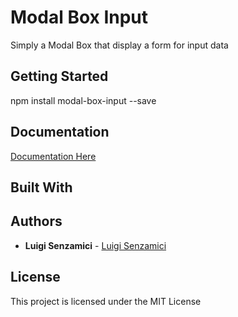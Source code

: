 # Modal Box Input

Simply a Modal Box that display a form for input data

## Getting Started

npm install modal-box-input --save

## Documentation

[Documentation Here](http://github.com/LuigiSenzamici/ModalBoxInput/blob/master/doc/MD_API_doc/API.md)

## Built With


## Authors

* **Luigi Senzamici** - [Luigi Senzamici](http://luigisenzamici.com)


## License

This project is licensed under the MIT License 



